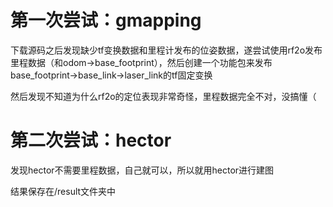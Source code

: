 # 第一次尝试：gmapping

下载源码之后发现缺少tf变换数据和里程计发布的位姿数据，遂尝试使用rf2o发布里程数据（和odom->base_footprint），然后创建一个功能包来发布base_footprint->base_link->laser_link的tf固定变换

然后发现不知道为什么rf2o的定位表现非常奇怪，里程数据完全不对，没搞懂（

# 第二次尝试：hector

发现hector不需要里程数据，自己就可以，所以就用hector进行建图

结果保存在/result文件夹中
